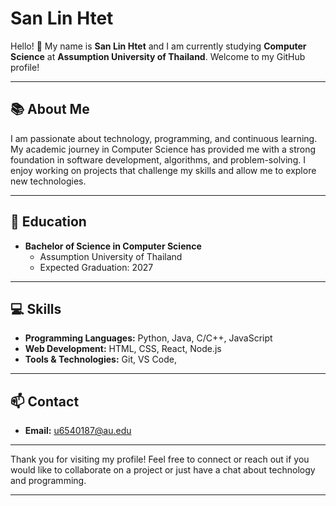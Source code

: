 # San Lin Htet

Hello! 👋 My name is **San Lin Htet** and I am currently studying **Computer Science** at **Assumption University of Thailand**. Welcome to my GitHub profile!

---

## 📚 About Me

I am passionate about technology, programming, and continuous learning. My academic journey in Computer Science has provided me with a strong foundation in software development, algorithms, and problem-solving. I enjoy working on projects that challenge my skills and allow me to explore new technologies.

---

## 🏫 Education

- **Bachelor of Science in Computer Science**
  - Assumption University of Thailand
  - Expected Graduation: 2027

---

## 💻 Skills

- **Programming Languages:** Python, Java, C/C++, JavaScript
- **Web Development:** HTML, CSS, React, Node.js
- **Tools & Technologies:** Git, VS Code, 

---

## 📫 Contact

- **Email:** u6540187@au.edu

---

Thank you for visiting my profile! Feel free to connect or reach out if you would like to collaborate on a project or just have a chat about technology and programming.

---
